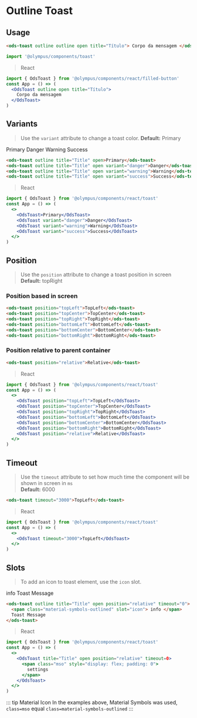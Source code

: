 # Outline Toast

## Usage

```html
<ods-toast outline outline open title="Título"> Corpo da mensagem </ods-toast>
```

```js
import '@olympus/components/toast'
```

> React

```jsx
import { OdsToast } from '@olympus/components/react/filled-button'
const App = () => (
  <OdsToast outline open title="Título">
    Corpo da mensagem
  </OdsToast>
)
```

## Variants

> Use the `variant` attribute to change a toast color. **Default:** Primary

<Preview is-grid="true">
  <ods-toast outline open title="Title" timeout=0 position="relative">Primary</ods-toast>
  <ods-toast outline open title="Title" timeout=0 position="relative" variant="danger">Danger</ods-toast>
  <ods-toast outline open title="Title" timeout=0 position="relative" variant="warning">Warning</ods-toast>
  <ods-toast outline open title="Title" timeout=0 position="relative" variant="success">Success</ods-toast>
</Preview>

```html
<ods-toast outline title="Title" open>Primary</ods-toast>
<ods-toast outline title="Title" open variant="danger">Danger</ods-toast>
<ods-toast outline title="Title" open variant="warning">Warning</ods-toast>
<ods-toast outline title="Title" open variant="success">Success</ods-toast>
```

> React

```jsx
import { OdsToast } from '@olympus/components/react/toast'
const App = () => (
  <>
    <OdsToast>Primary</OdsToast>
    <OdsToast variant="danger">Danger</OdsToast>
    <OdsToast variant="warning">Warning</OdsToast>
    <OdsToast variant="success">Success</OdsToast>
  </>
)
```

## Position

> Use the `position` attribute to change a toast position in screen<br />**Default:** topRight<br />

### Position based in screen

```html
<ods-toast position="topLeft">TopLeft</ods-toast>
<ods-toast position="topCenter">TopCenter</ods-toast>
<ods-toast position="topRight">TopRight</ods-toast>
<ods-toast position="bottomLeft">BottomLeft</ods-toast>
<ods-toast position="bottomCenter">BottomCenter</ods-toast>
<ods-toast position="bottomRight">BottomRight</ods-toast>
```

### Position relative to parent container

```html
<ods-toast position="relative">Relative</ods-toast>
```

> React

```jsx
import { OdsToast } from '@olympus/components/react/toast'
const App = () => (
  <>
    <OdsToast position="topLeft">TopLeft</OdsToast>
    <OdsToast position="topCenter">TopCenter</OdsToast>
    <OdsToast position="topRight">TopRight</OdsToast>
    <OdsToast position="bottomLeft">BottomLeft</OdsToast>
    <OdsToast position="bottomCenter">BottomCenter</OdsToast>
    <OdsToast position="bottomRight">BottomRight</OdsToast>
    <OdsToast position="relative">Relative</OdsToast>
  </>
)
```

## Timeout

> Use the `timeout` attribute to set how much time the component will be shown in screen in `ms`<br />**Default:** 6000<br />

```html
<ods-toast timeout="3000">TopLeft</ods-toast>
```

> React

```jsx
import { OdsToast } from '@olympus/components/react/toast'
const App = () => (
  <>
    <OdsToast timeout="3000">TopLeft</OdsToast>
  </>
)
```

## Slots

> To add an icon to toast element, use the `icon` slot.

<Preview>
  <ods-toast outline title="Title" open position="relative" timeout=0>
    <span class="material-symbols-outlined" slot="icon"> info </span>
    Toast Message
  </ods-toast>
</Preview>

```html
<ods-toast outline title="Title" open position="relative" timeout="0">
  <span class="material-symbols-outlined" slot="icon"> info </span>
  Toast Message
</ods-toast>
```

> React

```jsx
import { OdsToast } from '@olympus/components/react/toast'
const App = () => (
  <>
    <OdsToast title="Title" open position="relative" timeout=0>
      <span class="mso" style="display: flex; padding: 0">
        settings
      </span>
    </OdsToast>
  </>
)
```

::: tip Material Icon
In the examples above, Material Symbols was used,
`class=mso` equal `class=material-symbols-outlined`
:::
